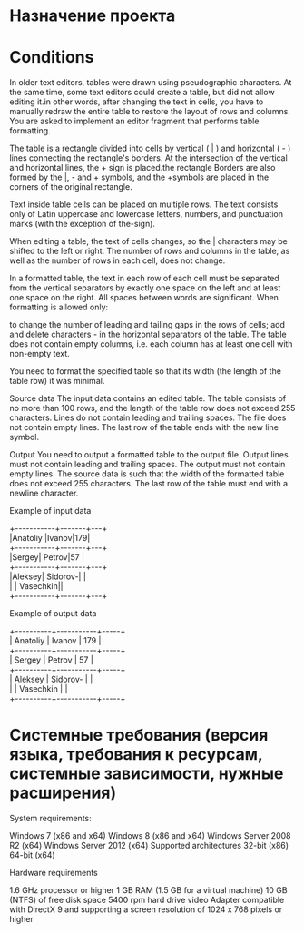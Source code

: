 # Назначение проекта

# Conditions
In older text editors, tables were drawn using pseudographic characters. At the same time, some text editors could create a table, but did not allow editing it.in other words, after changing the text in cells, you have to manually redraw the entire table to restore the layout of rows and columns. You are asked to implement an editor fragment that performs table formatting.

The table is a rectangle divided into cells by vertical ( | ) and horizontal ( - ) lines connecting the rectangle's borders. At the intersection of the vertical and horizontal lines, the + sign is placed.the rectangle Borders are also formed by the |, - and + symbols, and the +symbols are placed in the corners of the original rectangle.

Text inside table cells can be placed on multiple rows. The text consists only of Latin uppercase and lowercase letters, numbers, and punctuation marks (with the exception of the-sign).

When editing a table, the text of cells changes, so the | characters may be shifted to the left or right. The number of rows and columns in the table, as well as the number of rows in each cell, does not change.

In a formatted table, the text in each row of each cell must be separated from the vertical separators by exactly one space on the left and at least one space on the right. All spaces between words are significant. When formatting is allowed only:

to change the number of leading and tailing gaps in the rows of cells;
add and delete characters - in the horizontal separators of the table.
The table does not contain empty columns, i.e. each column has at least one cell with non-empty text.

You need to format the specified table so that its width (the length of the table row) it was minimal.

Source data
The input data contains an edited table. The table consists of no more than 100 rows, and the length of the table row does not exceed 255 characters. Lines do not contain leading and trailing spaces. The file does not contain empty lines. The last row of the table ends with the new line symbol.

Output
You need to output a formatted table to the output file. Output lines must not contain leading and trailing spaces. The output must not contain empty lines. The source data is such that the width of the formatted table does not exceed 255 characters. The last row of the table must end with a newline character.

Example of input data

+-----------+-------+---+                                                 
|Anatoliy       |Ivanov|179|                                                    
+-----------+-------+---+                                            
|Sergey| Petrov|57     |                                                   
+-----------+-------+---+                                                 
|Aleksey| Sidorov-| |                                                           
|       | Vasechkin||                                                         
+-----------+-------+---+

Example of output data

+----------+-----------+-----+                                                         
| Anatoliy | Ivanov    | 179 |                                                    
+----------+-----------+-----+                                                   
| Sergey   | Petrov    | 57  |                                                     
+----------+-----------+-----+                                                    
| Aleksey  | Sidorov-  |     |                                                    
|          | Vasechkin |     |                                                         
+----------+-----------+-----+
     
# Системные требования (версия языка, требования к ресурсам, системные зависимости, нужные расширения)
System requirements:

Windows 7 (x86 and x64) Windows 8 (x86 and x64) Windows Server 2008 R2 (x64) Windows Server 2012 (x64) Supported architectures 32-bit (x86) 64-bit (x64)

Hardware requirements

1.6 GHz processor or higher 1 GB RAM (1.5 GB for a virtual machine) 10 GB (NTFS) of free disk space 5400 rpm hard drive video Adapter compatible with DirectX 9 and supporting a screen resolution of 1024 x 768 pixels or higher
